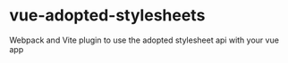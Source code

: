 # vue-adopted-stylesheets
Webpack and Vite plugin to use the adopted stylesheet api with your vue app
